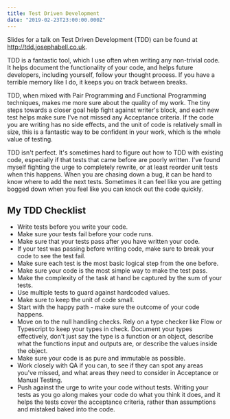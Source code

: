```yaml
---
title: Test Driven Development
date: "2019-02-23T23:00:00.000Z"
---
```


Slides for a talk on Test Driven Development (TDD) can be found at <http://tdd.josephabell.co.uk>.

TDD is a fantastic tool, which I use often when writing any non-trivial code. It helps document the functionality of your code, and helps future developers, including yourself, follow your thought process. If you have a terrible memory like I do, it keeps you on track between breaks.

TDD, when mixed with Pair Programming and Functional Programming techniques, makes me more sure about the quality of my work. The tiny steps towards a closer goal help fight against writer's block, and each new test helps make sure I've not missed any Acceptance criteria. If the code you are writing has no side effects, and the unit of code is relatively small in size, this is a fantastic way to be confident in your work, which is the whole value of testing.

TDD isn't perfect. It's sometimes hard to figure out how to TDD with existing code, especially if that tests that came before are poorly written. I've found myself fighting the urge to completely rewrite, or at least reorder unit tests when this happens. When you are chasing down a bug, it can be hard to know where to add the next tests. Sometimes it can feel like you are getting bogged down when you feel like you can knock out the code quickly.

## My TDD Checklist

* Write tests before you write your code.
* Make sure your tests fail before your code runs.
* Make sure that your tests pass after you have written your code.
* If your test was passing before writing code, make sure to break your code to see the test fail.
* Make sure each test is the most basic logical step from the one before.
* Make sure your code is the most simple way to make the test pass.
* Make the complexity of the task at hand be captured by the sum of your tests.
* Use multiple tests to guard against hardcoded values.
* Make sure to keep the unit of code small.
* Start with the happy path - make sure the outcome of your code happens.
* Move on to the null handling checks. Rely on a type checker like Flow or Typescript to keep your types in check. Document your types effectively, don't just say the type is a function or an object, describe what the functions input and outputs are, or describe the values inside the object.
* Make sure your code is as pure and immutable as possible.
* Work closely with QA if you can, to see if they can spot any areas you've missed, and what areas they need to consider in Acceptance or Manual Testing.
* Push against the urge to write your code without tests. Writing your tests as you go along makes your code do what you think it does, and it helps the tests cover the acceptance criteria, rather than assumptions and mistaked baked into the code. 